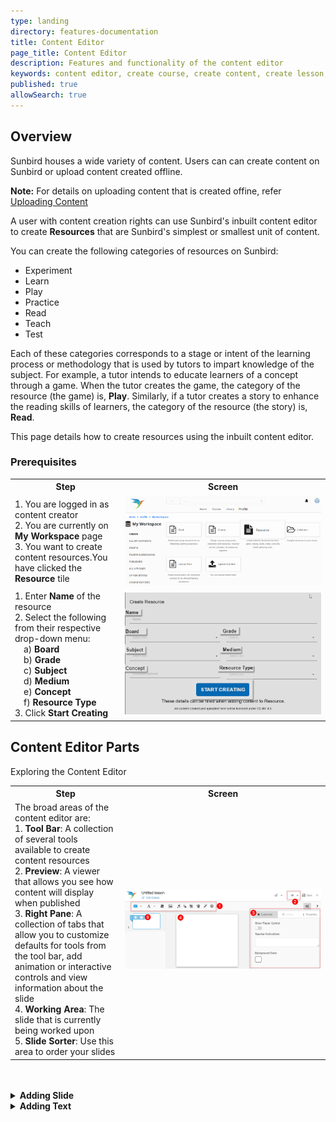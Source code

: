 ```yaml
---
type: landing
directory: features-documentation
title: Content Editor
page_title: Content Editor
description: Features and functionality of the content editor
keywords: content editor, create course, create content, create lesson, textbook, collection, course
published: true
allowSearch: true
---
```

## Overview

Sunbird houses a wide variety of content. Users can can create content on Sunbird or upload content created offline. 

**Note:** For details on uploading content that is created offine, refer <a href="features-documentation/upload" target="_blank">Uploading Content</a>

A user with content creation rights can use Sunbird's inbuilt content editor to create **Resources** that are Sunbird's simplest or smallest unit of content.

You can create the following categories of resources on Sunbird:

- Experiment
- Learn
- Play
- Practice
- Read
- Teach
- Test 

Each of these categories corresponds to a stage or intent of the learning process or methodology that is used by tutors to impart knowledge of the subject. For example, a tutor intends to educate learners of a concept through a game. When the tutor creates the game, the category of the resource (the game) is, **Play**. Similarly, if a tutor creates a story to enhance the reading skills of learners, the category of the resource (the story) is, **Read**. 

This page details how to create resources using the inbuilt content editor.

### Prerequisites
<table>
  <tr>
    <th style="width:35%;">Step</th>
    <th style="width:65%;">Screen</th>
  </tr>
  <tr>
    <td>1. You are logged in as content creator <br>2. You are currently on <b>My Workspace</b> page <br>3. You want to create content
      resources.You have clicked the <b>Resource</b> tile
      </td>
      <td><img src="pages/features-documentation/images/contenteditor2/resource_prerequisite1.png"></td>
  </tr>
  <tr>
    <td>1. Enter <b>Name</b> of the resource <br>2. Select the following from their respective drop-down menu:
      <br>&emsp;a) <b>Board</b>
      <br>&emsp;b) <b>Grade</b> 
      <br>&emsp;c) <b>Subject</b> 
      <br>&emsp;d) <b>Medium</b> 
      <br>&emsp;e) <b>Concept</b>
      <br>&emsp;f) <b>Resource Type</b>
      <br>3. Click <b>Start Creating</b> 
    </td>
    <td><img src="pages/features-documentation/images/contenteditor2/resource_create.png"></td>
  </tr>
  </table>
  
## Content Editor Parts
  
Exploring the Content Editor

<table>
  <tr>
  <th style="width:35%;">Step</th>
  <th style="width:65%;">Screen</th>
  </tr>
  <tr>
  <td>The broad areas of the content editor are:
<br>1. <b>Tool Bar</b>: A collection of several tools available to create content resources
<br>2. <b>Preview</b>: A viewer that allows you see how content will display when published 
<br>3. <b>Right Pane</b>: A collection of tabs that allow you to customize defaults for tools from the tool bar, add animation or interactive controls and view information about the slide 
<br>4. <b>Working Area</b>: The slide that is currently being worked upon <br>5. <b>Slide Sorter</b>: Use this area to order your slides </td>
<td><img src="pages/features-documentation/images/contenteditor2/contenteditor1.png"></td>  
</tr>
</table>
</summary>
</details>
<br>
<br> 
<details>
<summary><b>Adding Slide</b></summary>
<table>
  <tr>
  <th style="width:35%;">Step</th>
  <th style="width:65%;">Screen</th>
  </tr>
  <tr>
  <td>1. To add slides, click the <b>Add Slide</b> icon <br>2. Click to add a slide either in the: <br> a) <b>Beginning</b>: as the first slide <br> b) <b>End</b>: as the last slide <br>c) <b>After Current</b>: after the current slide <br> d) <b>Before Current</b>: before the current slide <br><b>Note</b>: Drag and drop slides in the left page to reorder them
  </td>
  <td><img src="pages/features-documentation/images/contenteditor2/addslide.png"></td>
  </tr>
  </table> </details>
  
<details><summary><b>Adding Text</b></summary>
<table>
  <tr>
  <th style="width:35%;">Step</th>
  <th style="width:65%;">Screen</th>
  </tr>
  <tr>
  <td>1. To add text, click the <b>Add Text</b> icon <br>2. Type text into the text box that is added to the slide <br>3. Click <b>Done</b> to add the text box or <b>Cancel</b> to remove the text box <br> After clicking <b>Done</b>, you can format and reposition the text box
  </td>
  <td><img src="pages/features-documentation/images/contenteditor2/addtext1.png"></td>
  </tr>
  </table></details>
    

